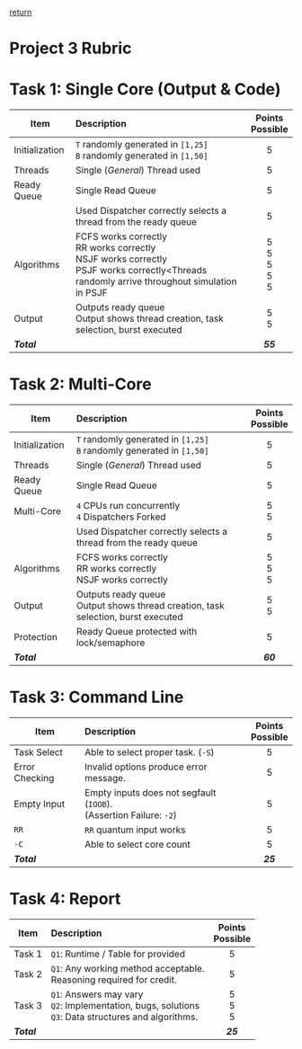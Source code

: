 [return](../README.md)

# Project 3 Rubric


# Task 1: Single Core (Output & Code)
| Item           | Description                                                                                                                                      |  Points<br>Possible   |
|----------------|:-------------------------------------------------------------------------------------------------------------------------------------------------|:---------------------:|
| Initialization | `T` randomly generated in `[1,25]` <br> `B` randomly generated in `[1,50]`                                                                       |           5           |
| Threads        | Single (*General*) Thread used                                                                                                                   |           5           |
| Ready Queue    | Single Read Queue                                                                                                                                |           5           |
|                | Used Dispatcher correctly selects a thread from the ready queue                                                                                  |           5           |
| Algorithms     | FCFS works correctly<br>RR works correctly<br>NSJF works correctly<br>PSJF works correctly<Threads randomly arrive throughout simulation in PSJF | 5<br>5<br>5<br>5<br>5 |
| Output         | Outputs ready queue<br>Output shows thread creation, task selection, burst executed                                                              |        5<br>5         |
| ***Total***    |                                                                                                                                                  |       ***55***        |

# Task 2: Multi-Core
| Item           | Description                                                                         | Points<br>Possible |
|----------------|:------------------------------------------------------------------------------------|:------------------:|
| Initialization | `T` randomly generated in `[1,25]` <br> `B` randomly generated in `[1,50]`          |         5          |
| Threads        | Single (*General*) Thread used                                                      |         5          |
| Ready Queue    | Single Read Queue                                                                   |         5          |
| Multi-Core     | `4` CPUs run concurrently<br>`4` Dispatchers Forked                                 |       5<br>5       |
|                | Used Dispatcher correctly selects a thread from the ready queue                     |         5          |
| Algorithms     | FCFS works correctly<br>RR works correctly<br>NSJF works correctly                  |    5<br>5<br>5     |
| Output         | Outputs ready queue<br>Output shows thread creation, task selection, burst executed |       5<br>5       |
| Protection     | Ready Queue protected with lock/semaphore                                           |         5          |
| ***Total***    |                                                                                     |      ***60***      |

# Task 3: Command Line
| Item           | Description                                                           | Points<br>Possible |
|----------------|:----------------------------------------------------------------------|:------------------:|
| Task Select    | Able to select proper task. (`-S`)                                    |         5          |
| Error Checking | Invalid options produce error message.                                |         5          |
| Empty Input    | Empty inputs does not segfault (`IOOB`).<br>(Assertion Failure: `-2`) |         5          |
| `RR`           | `RR` quantum input works                                              |         5          |
| `-C`           | Able to select core count                                             |         5          |
| ***Total***    |                                                                       |      ***25***      |  

# Task 4: Report
| Item        | Description                                                                                              | Points<br>Possible |
|-------------|:---------------------------------------------------------------------------------------------------------|:------------------:|
| Task 1      | `Q1`: Runtime / Table for provided                                                                       |         5          |       
| Task 2      | `Q1`: Any working method acceptable.<br>Reasoning required for credit.                                   |         5          |    
| Task 3      | `Q1`: Answers may vary<br>`Q2`: Implementation, bugs, solutions<br>`Q3`: Data structures and algorithms. |    5<br>5<br>5     |
| ***Total*** |                                                                                                          |      ***25***      |